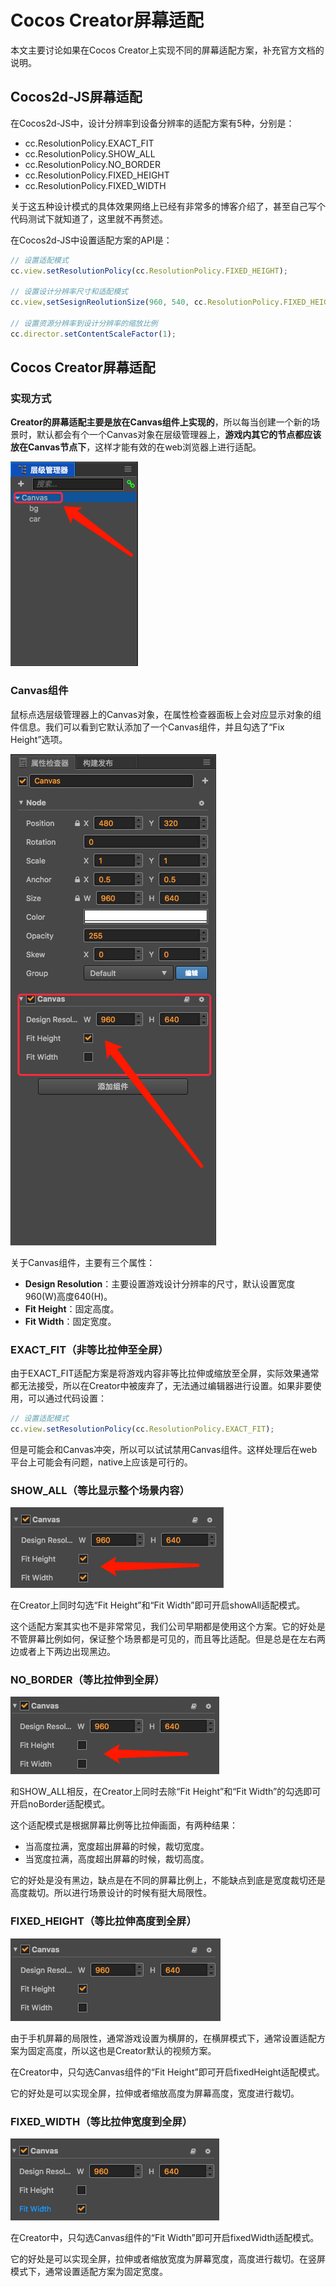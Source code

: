 # Cocos Creator屏幕适配

本文主要讨论如果在Cocos Creator上实现不同的屏幕适配方案，补充官方文档的说明。  

## Cocos2d-JS屏幕适配

在Cocos2d-JS中，设计分辨率到设备分辨率的适配方案有5种，分别是：

- cc.ResolutionPolicy.EXACT_FIT  
- cc.ResolutionPolicy.SHOW_ALL  
- cc.ResolutionPolicy.NO_BORDER  
- cc.ResolutionPolicy.FIXED_HEIGHT  
- cc.ResolutionPolicy.FIXED_WIDTH  

关于这五种设计模式的具体效果网络上已经有非常多的博客介绍了，甚至自己写个代码测试下就知道了，这里就不再赘述。  

在Cocos2d-JS中设置适配方案的API是：

```js
// 设置适配模式
cc.view.setResolutionPolicy(cc.ResolutionPolicy.FIXED_HEIGHT);

// 设置设计分辨率尺寸和适配模式
cc.view,setSesignReolutionSize(960, 540, cc.ResolutionPolicy.FIXED_HEIGHT);

// 设置资源分辨率到设计分辨率的缩放比例
cc.director.setContentScaleFactor(1);
```

## Cocos Creator屏幕适配  

### 实现方式
**Creator的屏幕适配主要是放在Canvas组件上实现的**，所以每当创建一个新的场景时，默认都会有个一个Canvas对象在层级管理器上，**游戏内其它的节点都应该放在Canvas节点下**，这样才能有效的在web浏览器上进行适配。  

![Canvas节点](res/01.png)  


### Canvas组件
鼠标点选层级管理器上的Canvas对象，在属性检查器面板上会对应显示对象的组件信息。我们可以看到它默认添加了一个Canvas组件，并且勾选了“Fix Height”选项。

![Canvas组件](res/02.png)  

关于Canvas组件，主要有三个属性：  

- **Design Resolution**：主要设置游戏设计分辨率的尺寸，默认设置宽度960(W)高度640(H)。  
- **Fit Height**：固定高度。  
- **Fit Width**：固定宽度。  

### EXACT_FIT（非等比拉伸至全屏）

由于EXACT_FIT适配方案是将游戏内容非等比拉伸或缩放至全屏，实际效果通常都无法接受，所以在Creator中被废弃了，无法通过编辑器进行设置。如果非要使用，可以通过代码设置：

```js
// 设置适配模式
cc.view.setResolutionPolicy(cc.ResolutionPolicy.EXACT_FIT);
```  
但是可能会和Canvas冲突，所以可以试试禁用Canvas组件。这样处理后在web平台上可能会有问题，native上应该是可行的。  

### SHOW_ALL（等比显示整个场景内容）  

![showAll](res/03.png)

在Creator上同时勾选“Fit Height”和“Fit Width”即可开启showAll适配模式。  

这个适配方案其实也不是非常常见，我们公司早期都是使用这个方案。它的好处是不管屏幕比例如何，保证整个场景都是可见的，而且等比适配。但是总是在左右两边或者上下两边出现黑边。  

### NO_BORDER（等比拉伸到全屏）  

![NO_BORDER](res/04.png)  

和SHOW_ALL相反，在Creator上同时去除“Fit Height”和“Fit Width”的勾选即可开启noBorder适配模式。  

这个适配模式是根据屏幕比例等比拉伸画面，有两种结果：  

- 当高度拉满，宽度超出屏幕的时候，裁切宽度。  
- 当宽度拉满，高度超出屏幕的时候，裁切高度。  

它的好处是没有黑边，缺点是在不同的屏幕比例上，不能缺点到底是宽度裁切还是高度裁切。所以进行场景设计的时候有挺大局限性。  


### FIXED_HEIGHT（等比拉伸高度到全屏）

![FIXED_HEIGHT](res/05.png)  

由于手机屏幕的局限性，通常游戏设置为横屏的，在横屏模式下，通常设置适配方案为固定高度，所以这也是Creator默认的视频方案。  

在Creator中，只勾选Canvas组件的“Fit Height”即可开启fixedHeight适配模式。  

它的好处是可以实现全屏，拉伸或者缩放高度为屏幕高度，宽度进行裁切。

### FIXED_WIDTH（等比拉伸宽度到全屏）  

![FIXED_WIDTH](res/06.png)  

在Creator中，只勾选Canvas组件的“Fit Width”即可开启fixedWidth适配模式。  

它的好处是可以实现全屏，拉伸或者缩放宽度为屏幕宽度，高度进行裁切。在竖屏模式下，通常设置适配方案为固定宽度。  



